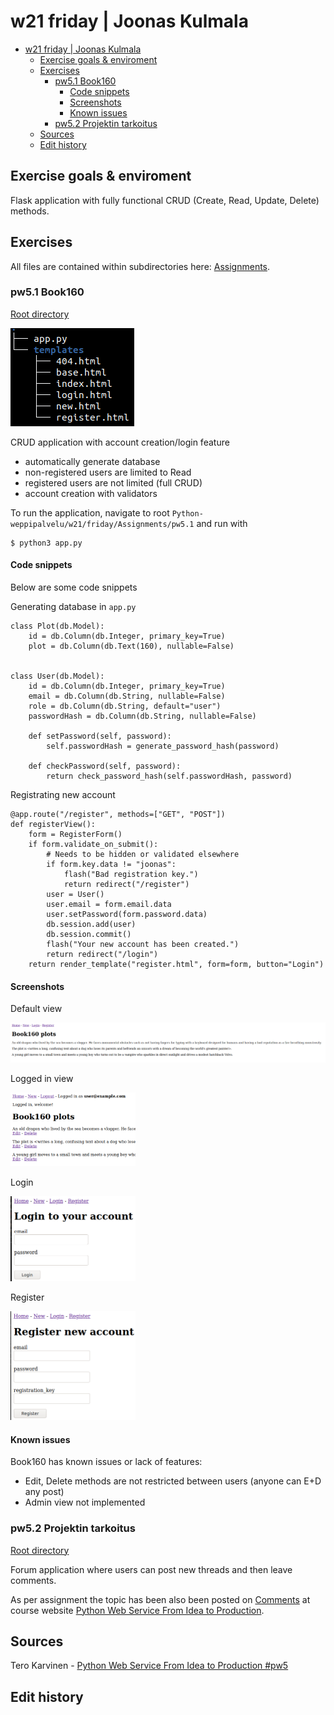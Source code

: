 # w21 friday | Joonas Kulmala

- [w21 friday | Joonas Kulmala](#w21-friday--joonas-kulmala)
  - [Exercise goals & enviroment](#exercise-goals--enviroment)
  - [Exercises](#exercises)
    - [pw5.1 Book160](#pw51-book160)
      - [Code snippets](#code-snippets)
      - [Screenshots](#screenshots)
      - [Known issues](#known-issues)
    - [pw5.2 Projektin tarkoitus](#pw52-projektin-tarkoitus)
  - [Sources](#sources)
  - [Edit history](#edit-history)

## Exercise goals & enviroment

Flask application with fully functional CRUD (Create, Read, Update, Delete) methods.

## Exercises

All files are contained within subdirectories here: [Assignments](https://github.com/JoonasKulmala/Python-weppipalvelu/tree/main/w21/friday/Assignments).

### pw5.1 Book160

[Root directory](https://github.com/JoonasKulmala/Python-weppipalvelu/tree/main/w21/friday/Assignments/pw5.1)

![tree](Assignments/pw5.1/Resources/tree.png)

CRUD application with account creation/login feature
* automatically generate database
* non-registered users are limited to Read
* registered users are not limited (full CRUD)
* account creation with validators

To run the application, navigate to root `Python-weppipalvelu/w21/friday/Assignments/pw5.1` and run with

    $ python3 app.py

#### Code snippets

Below are some code snippets

Generating database in `app.py`
```
class Plot(db.Model):
    id = db.Column(db.Integer, primary_key=True)
    plot = db.Column(db.Text(160), nullable=False)


class User(db.Model):
    id = db.Column(db.Integer, primary_key=True)
    email = db.Column(db.String, nullable=False)
    role = db.Column(db.String, default="user")
    passwordHash = db.Column(db.String, nullable=False)

    def setPassword(self, password):
        self.passwordHash = generate_password_hash(password)

    def checkPassword(self, password):
        return check_password_hash(self.passwordHash, password)
```

Registrating new account
```
@app.route("/register", methods=["GET", "POST"])
def registerView():
    form = RegisterForm()
    if form.validate_on_submit():
        # Needs to be hidden or validated elsewhere
        if form.key.data != "joonas":
            flash("Bad registration key.")
            return redirect("/register")
        user = User()
        user.email = form.email.data
        user.setPassword(form.password.data)
        db.session.add(user)
        db.session.commit()
        flash("Your new account has been created.")
        return redirect("/login")
    return render_template("register.html", form=form, button="Login")
```

#### Screenshots

Default view

<img src="Resources/../Assignments/pw5.1/Resources/default_nologin.png" width="600">

Logged in view

<img src="Resources/../Assignments/pw5.1/Resources/loggedin.png" width="200">

Login

<img src="Resources/../Assignments/pw5.1/Resources/login.png" width="200">

Register

<img src="Resources/../Assignments/pw5.1/Resources/register.png" width="200">

#### Known issues

Book160 has known issues or lack of features:
* Edit, Delete methods are not restricted between users (anyone can E+D any post)
* Admin view not implemented

### pw5.2 Projektin tarkoitus

[Root directory](https://github.com/JoonasKulmala/Python-weppipalvelu/tree/main/w21/friday/Assignments/pw5.2)

Forum application where users can post new threads and then leave comments.

As per assignment the topic has been also been posted on [Comments](https://terokarvinen.com/2021/python-web-service-from-idea-to-production/#comments) at course website [Python Web Service From Idea to Production](https://terokarvinen.com/2021/python-web-service-from-idea-to-production/).

## Sources

Tero Karvinen - [Python Web Service From Idea to Production #pw5](https://terokarvinen.com/2021/python-web-service-from-idea-to-production/#pw5-users---kayttajat-ja-salasanat)

## Edit history

